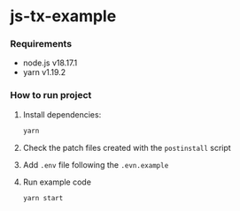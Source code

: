 # js-tx-example

### Requirements

- node.js v18.17.1
- yarn v1.19.2

### How to run project

1. Install dependencies:
   ```bash
   yarn
   ```

2. Check the patch files created with the `postinstall` script

3. Add `.env` file following the `.evn.example`

4. Run example code
   ```bash
   yarn start
   ```